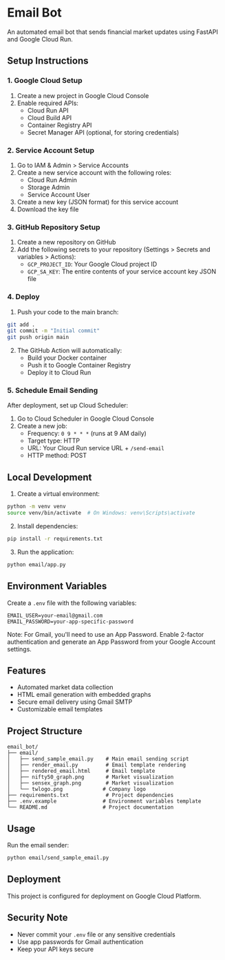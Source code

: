 # Email Bot

An automated email bot that sends financial market updates using FastAPI and Google Cloud Run.

## Setup Instructions

### 1. Google Cloud Setup

1. Create a new project in Google Cloud Console
2. Enable required APIs:
   - Cloud Run API
   - Cloud Build API
   - Container Registry API
   - Secret Manager API (optional, for storing credentials)

### 2. Service Account Setup

1. Go to IAM & Admin > Service Accounts
2. Create a new service account with the following roles:
   - Cloud Run Admin
   - Storage Admin
   - Service Account User
3. Create a new key (JSON format) for this service account
4. Download the key file

### 3. GitHub Repository Setup

1. Create a new repository on GitHub
2. Add the following secrets to your repository (Settings > Secrets and variables > Actions):
   - `GCP_PROJECT_ID`: Your Google Cloud project ID
   - `GCP_SA_KEY`: The entire contents of your service account key JSON file

### 4. Deploy

1. Push your code to the main branch:
```bash
git add .
git commit -m "Initial commit"
git push origin main
```

2. The GitHub Action will automatically:
   - Build your Docker container
   - Push it to Google Container Registry
   - Deploy it to Cloud Run

### 5. Schedule Email Sending

After deployment, set up Cloud Scheduler:

1. Go to Cloud Scheduler in Google Cloud Console
2. Create a new job:
   - Frequency: `0 9 * * *` (runs at 9 AM daily)
   - Target type: HTTP
   - URL: Your Cloud Run service URL + `/send-email`
   - HTTP method: POST

## Local Development

1. Create a virtual environment:
```bash
python -m venv venv
source venv/bin/activate  # On Windows: venv\Scripts\activate
```

2. Install dependencies:
```bash
pip install -r requirements.txt
```

3. Run the application:
```bash
python email/app.py
```

## Environment Variables

Create a `.env` file with the following variables:
```
EMAIL_USER=your-email@gmail.com
EMAIL_PASSWORD=your-app-specific-password
```

Note: For Gmail, you'll need to use an App Password. Enable 2-factor authentication and generate an App Password from your Google Account settings.

## Features
- Automated market data collection
- HTML email generation with embedded graphs
- Secure email delivery using Gmail SMTP
- Customizable email templates

## Project Structure
```
email_bot/
├── email/
│   ├── send_sample_email.py    # Main email sending script
│   ├── render_email.py         # Email template rendering
│   ├── rendered_email.html     # Email template
│   ├── nifty50_graph.png       # Market visualization
│   ├── sensex_graph.png        # Market visualization
│   └── twlogo.png             # Company logo
├── requirements.txt            # Project dependencies
├── .env.example               # Environment variables template
└── README.md                  # Project documentation
```

## Usage
Run the email sender:
```bash
python email/send_sample_email.py
```

## Deployment
This project is configured for deployment on Google Cloud Platform.

## Security Note
- Never commit your `.env` file or any sensitive credentials
- Use app passwords for Gmail authentication
- Keep your API keys secure 